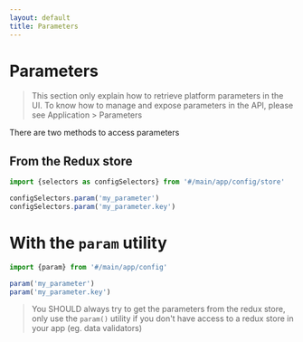 ```yaml
---
layout: default
title: Parameters
---
```


# Parameters

> This section only explain how to retrieve platform parameters in the UI.
> To know how to manage and expose parameters in the API, please see Application > Parameters

There are two methods to access parameters

## From the Redux store

```js
import {selectors as configSelectors} from '#/main/app/config/store'

configSelectors.param('my_parameter')
configSelectors.param('my_parameter.key')

```

# With the `param` utility

```js
import {param} from '#/main/app/config'

param('my_parameter')
param('my_parameter.key')

```

> You SHOULD always try to get the parameters from the redux store,
> only use the `param()` utility if you don't have access to a redux store in your app (eg. data validators)
